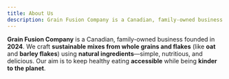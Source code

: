 ```yaml
---
title: About Us
description: Grain Fusion Company is a Canadian, family-owned business making sustainable whole-grain mixes with natural ingredients since 2024.
---
```


**Grain Fusion Company** is a Canadian, family-owned business founded in **2024**. We craft **sustainable mixes from whole grains and flakes** (like **oat** and **barley flakes**) using **natural ingredients**—simple, nutritious, and delicious. Our aim is to keep healthy eating **accessible** while being **kinder to the planet**.
